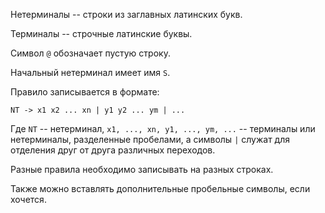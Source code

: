 Нетерминалы -- строки из заглавных латинских букв.

Терминалы -- строчные латинские буквы.

Символ `@` обозначает пустую строку.

Начальный нетерминал имеет имя `S`.

Правило записывается в формате:

`NT -> x1 x2 ... xn | y1 y2 ... ym | ...`

Где `NT` -- нетерминал, `x1, ..., xn, y1, ..., ym, ...` -- терминалы или нетерминалы, разделенные пробелами,
а символы `|` служат для отделения друг от друга различных переходов.

Разные правила необходимо записывать на разных строках.

Также можно вставлять дополнительные пробельные символы, если хочется.

